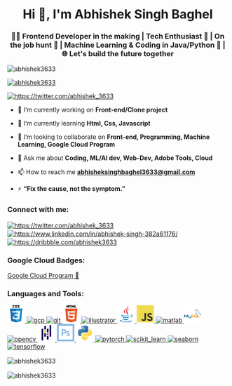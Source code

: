 <h1 align="center">Hi 👋, I'm Abhishek Singh Baghel</h1>
<h3 align="center">👩‍💻 Frontend Developer in the making | Tech Enthusiast 🚀 | On the job hunt 🌟 | Machine Learning & Coding in Java/Python 🤖 | 🌐 Let's build the future together</h3>

<p align="left"> <img src="https://komarev.com/ghpvc/?username=abhishek3633&label=Profile%20views&color=0e75b6&style=flat" alt="abhishek3633" /> </p>

<p align="left"> <a href="https://github.com/ryo-ma/github-profile-trophy"><img src="https://github-profile-trophy.vercel.app/?username=abhishek3633" alt="abhishek3633" /></a> </p>

<p align="left"> <a href="https://twitter.com/https://twitter.com/abhishek_3633" target="blank"><img src="https://img.shields.io/twitter/follow/https://twitter.com/abhishek_3633?logo=twitter&style=for-the-badge" alt="https://twitter.com/abhishek_3633" /></a> </p>

- 🔭 I’m currently working on **Front-end/Clone project**

- 🌱 I’m currently learning **Html, Css, Javascript**

- 👯 I’m looking to collaborate on **Front-end, Programming, Machine Learning, Google Cloud Program**

- 💬 Ask me about **Coding, ML/AI dev, Web-Dev, Adobe Tools, Cloud**

- 📫 How to reach me **abhisheksinghbaghel3633@gmail.com**

- ⚡ **“Fix the cause, not the symptom.”**

<h3 align="left">Connect with me:</h3>
<p align="left">
<a href="https://twitter.com/https://twitter.com/abhishek_3633" target="blank"><img align="center" src="https://raw.githubusercontent.com/rahuldkjain/github-profile-readme-generator/master/src/images/icons/Social/twitter.svg" alt="https://twitter.com/abhishek_3633" height="30" width="40" /></a>
<a href="https://linkedin.com/in/https://www.linkedin.com/in/abhishek-singh-382a61176/" target="blank"><img align="center" src="https://raw.githubusercontent.com/rahuldkjain/github-profile-readme-generator/master/src/images/icons/Social/linked-in-alt.svg" alt="https://www.linkedin.com/in/abhishek-singh-382a61176/" height="30" width="40" /></a>
<a href="https://dribbble.com/https://dribbble.com/abhishek3633" target="blank"><img align="center" src="https://raw.githubusercontent.com/rahuldkjain/github-profile-readme-generator/master/src/images/icons/Social/dribbble.svg" alt="https://dribbble.com/abhishek3633" height="30" width="40" /></a>
</p>
<h3 align="left">Google Cloud Badges:</h3>
<a href="https://www.cloudskillsboost.google/public_profiles/6b2093ed-acdf-43f7-a0b9-6b07cc5759dd">Google Cloud Program 🔗</a>

<h3 align="left">Languages and Tools:</h3>
<p align="left"> <a href="https://www.w3schools.com/css/" target="_blank" rel="noreferrer"> <img src="https://raw.githubusercontent.com/devicons/devicon/master/icons/css3/css3-original-wordmark.svg" alt="css3" width="40" height="40"/> </a> <a href="https://cloud.google.com" target="_blank" rel="noreferrer"> <img src="https://www.vectorlogo.zone/logos/google_cloud/google_cloud-icon.svg" alt="gcp" width="40" height="40"/> </a> <a href="https://git-scm.com/" target="_blank" rel="noreferrer"> <img src="https://www.vectorlogo.zone/logos/git-scm/git-scm-icon.svg" alt="git" width="40" height="40"/> </a> <a href="https://www.w3.org/html/" target="_blank" rel="noreferrer"> <img src="https://raw.githubusercontent.com/devicons/devicon/master/icons/html5/html5-original-wordmark.svg" alt="html5" width="40" height="40"/> </a> <a href="https://www.adobe.com/in/products/illustrator.html" target="_blank" rel="noreferrer"> <img src="https://www.vectorlogo.zone/logos/adobe_illustrator/adobe_illustrator-icon.svg" alt="illustrator" width="40" height="40"/> </a> <a href="https://www.java.com" target="_blank" rel="noreferrer"> <img src="https://raw.githubusercontent.com/devicons/devicon/master/icons/java/java-original.svg" alt="java" width="40" height="40"/> </a> <a href="https://developer.mozilla.org/en-US/docs/Web/JavaScript" target="_blank" rel="noreferrer"> <img src="https://raw.githubusercontent.com/devicons/devicon/master/icons/javascript/javascript-original.svg" alt="javascript" width="40" height="40"/> </a> <a href="https://www.mathworks.com/" target="_blank" rel="noreferrer"> <img src="https://upload.wikimedia.org/wikipedia/commons/2/21/Matlab_Logo.png" alt="matlab" width="40" height="40"/> </a> <a href="https://www.mysql.com/" target="_blank" rel="noreferrer"> <img src="https://raw.githubusercontent.com/devicons/devicon/master/icons/mysql/mysql-original-wordmark.svg" alt="mysql" width="40" height="40"/> </a> <a href="https://opencv.org/" target="_blank" rel="noreferrer"> <img src="https://www.vectorlogo.zone/logos/opencv/opencv-icon.svg" alt="opencv" width="40" height="40"/> </a> <a href="https://pandas.pydata.org/" target="_blank" rel="noreferrer"> <img src="https://raw.githubusercontent.com/devicons/devicon/2ae2a900d2f041da66e950e4d48052658d850630/icons/pandas/pandas-original.svg" alt="pandas" width="40" height="40"/> </a> <a href="https://www.photoshop.com/en" target="_blank" rel="noreferrer"> <img src="https://raw.githubusercontent.com/devicons/devicon/master/icons/photoshop/photoshop-line.svg" alt="photoshop" width="40" height="40"/> </a> <a href="https://www.python.org" target="_blank" rel="noreferrer"> <img src="https://raw.githubusercontent.com/devicons/devicon/master/icons/python/python-original.svg" alt="python" width="40" height="40"/> </a> <a href="https://pytorch.org/" target="_blank" rel="noreferrer"> <img src="https://www.vectorlogo.zone/logos/pytorch/pytorch-icon.svg" alt="pytorch" width="40" height="40"/> </a> <a href="https://scikit-learn.org/" target="_blank" rel="noreferrer"> <img src="https://upload.wikimedia.org/wikipedia/commons/0/05/Scikit_learn_logo_small.svg" alt="scikit_learn" width="40" height="40"/> </a> <a href="https://seaborn.pydata.org/" target="_blank" rel="noreferrer"> <img src="https://seaborn.pydata.org/_images/logo-mark-lightbg.svg" alt="seaborn" width="40" height="40"/> </a> <a href="https://www.tensorflow.org" target="_blank" rel="noreferrer"> <img src="https://www.vectorlogo.zone/logos/tensorflow/tensorflow-icon.svg" alt="tensorflow" width="40" height="40"/> </a> </p>

<p><img align="center" src="https://github-readme-stats.vercel.app/api/top-langs?username=abhishek3633&show_icons=true&locale=en&layout=compact" alt="abhishek3633" /></p>

<p><img align="center" src="https://github-readme-streak-stats.herokuapp.com/?user=abhishek3633&" alt="abhishek3633" /></p>

